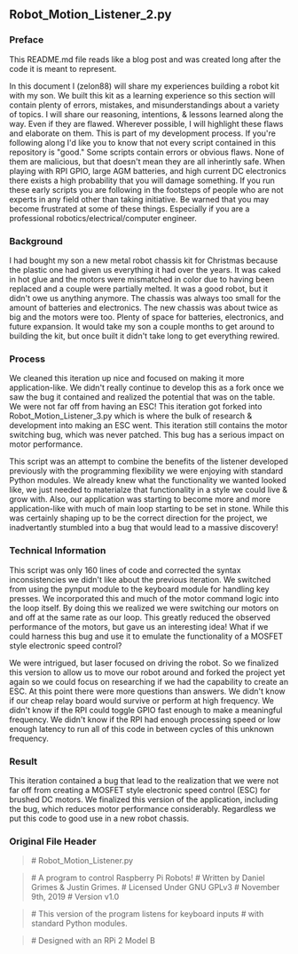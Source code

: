 ## Robot_Motion_Listener_2.py

### Preface
This README.md file reads like a blog post and was created long after the code it is
meant to represent.

In this document I (zelon88) will share my experiences building a robot kit with my 
son. We built this kit as a learning experience so this section will contain plenty 
of errors, mistakes, and misunderstandings about a variety of topics. I will share 
our reasoning, intentions, & lessons learned along the way. Even if they are flawed.
Wherever possible, I will highlight these flaws and elaborate on them. This is part of 
my development process. If you're following along I'd like you to know that not every
script contained in this repository is "good." Some scripts contain errors or obvious
flaws. None of them are malicious, but that doesn't mean they are all inherintly safe.
When playing with RPI GPIO, large AGM batteries, and high current DC electronics there
exists a high probability that you will damage something. If you run these early scripts
you are following in the footsteps of people who are not experts in any field other than
taking initiative. Be warned that you may become frustrated at some of these things.
Especially if you are a professional robotics/electrical/computer engineer.

### Background
I had bought my son a new metal robot chassis kit for Christmas because the plastic one
had given us everything it had over the years. It was caked in hot glue and the motors
were mismatched in color due to having been replaced and a couple were partially melted.
It was a good robot, but it didn't owe us anything anymore. The chassis was always too 
small for the amount of batteries and electronics. The new chassis was about twice as big
and the motors were too. Plenty of space for batteries, electronics, and future expansion.
It would take my son a couple months to get around to building the kit, but once built
it didn't take long to get everything rewired. 

### Process
We cleaned this iteration up nice and focused on making it more application-like. 
We didn't really continue to develop this as a fork once we saw the bug it contained and
realized the potential that was on the table. We were not far off from having an ESC!
This iteration got forked into Robot_Motion_Listener_3.py which is where the bulk of 
research & development into making an ESC went. This iteration still contains the motor
switching bug, which was never patched. This bug has a serious impact on motor performance.

This script was an attempt to combine the benefits of the listener developed previously
with the programming flexibility we were enjoying with standard Python modules. We already
knew what the functionality we wanted looked like, we just needed to materialze that 
functionality in a style we could live & grow with. Also, our application was starting to
become more and more application-like with much of main loop starting to be set in stone.
While this was certainly shaping up to be the correct direction for the project, we 
inadvertantly stumbled into a bug that would lead to a massive discovery!

### Technical Information
This script was only 160 lines of code and corrected the syntax inconsistencies we didn't 
like about the previous iteration. We switched from using the pynput module to the keyboard
module for handling key presses. We incorporated this and much of the motor command logic 
into the loop itself. By doing this we realized we were switching our motors on and off at
the same rate as our loop. This greatly reduced the observed performance of the motors, but
gave us an interesting idea! What if we could harness this bug and use it to emulate the
functionality of a MOSFET style electronic speed control?

We were intrigued, but laser focused on driving the robot. So we finalized this version to
allow us to move our robot around and forked the project yet again so we could focus on 
researching if we had the capability to create an ESC. At this point there were more questions
than answers. We didn't know if our cheap relay board would survive or perform at high
frequency. We didn't know if the RPI could toggle GPIO fast enough to make a meaningful
frequency. We didn't know if the RPI had enough processing speed or low enough latency to run
all of this code in between cycles of this unknown frequency. 

### Result
This iteration contained a bug that lead to the realization that we were not far off from
creating a MOSFET style electronic speed control (ESC) for brushed DC motors. We finalized
this version of the application, including the bug, which reduces motor performance considerably.
Regardless we put this code to good use in a new robot chassis.

### Original File Header
> \# Robot_Motion_Listener.py

> \# A program to control Raspberry Pi Robots! 
> \# Written by Daniel Grimes & Justin Grimes.
> \# Licensed Under GNU GPLv3
> \# November 9th, 2019
> \# Version v1.0

> \# This version of the program listens for keyboard inputs
> \# with standard Python modules.

> \# Designed with an RPi 2 Model B